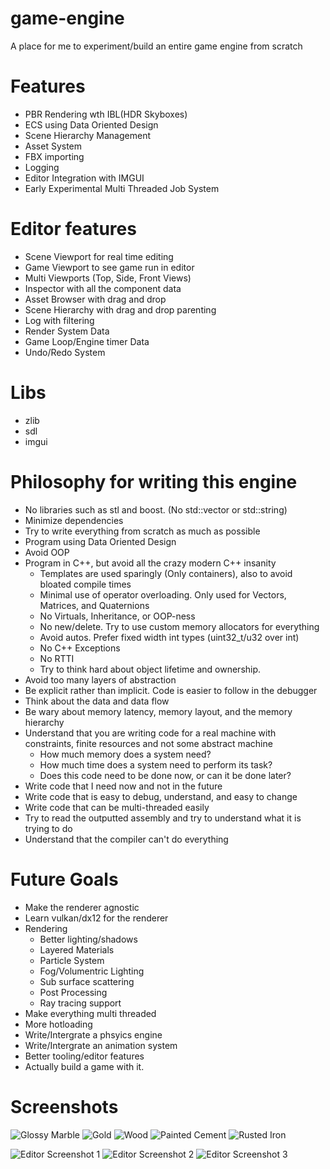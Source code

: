 # game-engine
A place for me to experiment/build an entire game engine from scratch


# Features
- PBR Rendering wth IBL(HDR Skyboxes)
- ECS using Data Oriented Design
- Scene Hierarchy Management
- Asset System
- FBX importing
- Logging
- Editor Integration with IMGUI
- Early Experimental Multi Threaded Job System


# Editor features
- Scene Viewport for real time editing
- Game Viewport to see game run in editor
- Multi Viewports (Top, Side, Front Views)
- Inspector with all the component data
- Asset Browser with drag and drop
- Scene Hierarchy with drag and drop parenting
- Log with filtering 
- Render System Data
- Game Loop/Engine timer Data
- Undo/Redo System

# Libs
- zlib
- sdl
- imgui

# Philosophy for writing this engine
- No libraries such as stl and boost. (No std::vector or std::string)
- Minimize dependencies
- Try to write everything from scratch as much as possible
- Program using Data Oriented Design
- Avoid OOP
- Program in C++, but avoid all the crazy modern C++ insanity
	- Templates are used sparingly (Only containers), also to avoid bloated compile times
	- Minimal use of operator overloading. Only used for Vectors, Matrices, and Quaternions
	- No Virtuals, Inheritance, or OOP-ness
	- No new/delete. Try to use custom memory allocators for everything
	- Avoid autos. Prefer fixed width int types (uint32_t/u32 over int)
	- No C++ Exceptions
	- No RTTI
	- Try to think hard about object lifetime and ownership.
- Avoid too many layers of abstraction
- Be explicit rather than implicit. Code is easier to follow in the debugger
- Think about the data and data flow
- Be wary about memory latency, memory layout, and the memory hierarchy
- Understand that you are writing code for a real machine with constraints, finite resources and not some abstract machine
	- How much memory does a system need?
	- How much time does a system need to perform its task?
	- Does this code need to be done now, or can it be done later?
- Write code that I need now and not in the future
- Write code that is easy to debug, understand, and easy to change
- Write code that can be multi-threaded easily
- Try to read the outputted assembly and try to understand what it is trying to do
- Understand that the compiler can't do everything


# Future Goals
- Make the renderer agnostic
- Learn vulkan/dx12 for the renderer
- Rendering
	- Better lighting/shadows
	- Layered Materials
	- Particle System
	- Fog/Volumentric Lighting
	- Sub surface scattering
	- Post Processing
	- Ray tracing support
- Make everything multi threaded
- More hotloading
- Write/Intergrate a phsyics engine 
- Write/Intergrate an animation system
- Better tooling/editor features
- Actually build a game with it.

# Screenshots

![Glossy Marble](https://raw.githubusercontent.com/tucci/game-engine/master/Screenshots/glossy_marble_material.png)
![Gold](https://raw.githubusercontent.com/tucci/game-engine/master/Screenshots/gold_material.png)
![Wood](https://raw.githubusercontent.com/tucci/game-engine/master/Screenshots/wood_material.png)
![Painted Cement](https://raw.githubusercontent.com/tucci/game-engine/master/Screenshots/painted_cement_material.png)
![Rusted Iron](https://raw.githubusercontent.com/tucci/game-engine/master/Screenshots/rust_material.png)


![Editor Screenshot 1](https://raw.githubusercontent.com/tucci/game-engine/master/Screenshots/Engine_b1AWduwECs.png)
![Editor Screenshot 2](https://raw.githubusercontent.com/tucci/game-engine/master/Screenshots/Engine_m5oT9oEv8J.png)
![Editor Screenshot 3](https://raw.githubusercontent.com/tucci/game-engine/master/Screenshots/ChtOkIY4wW-min.gif)


